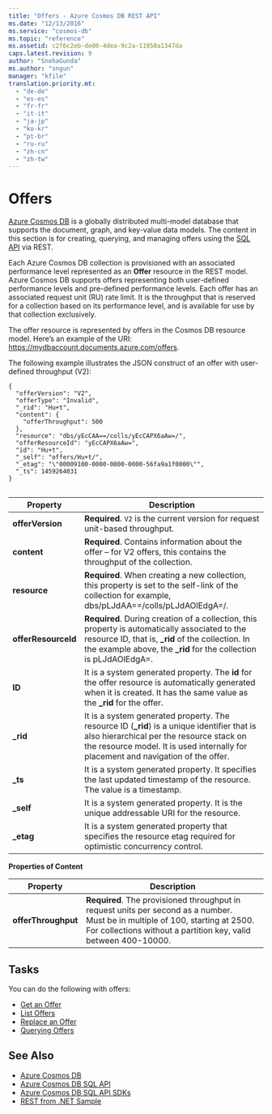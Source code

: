 ```yaml
---
title: "Offers - Azure Cosmos DB REST API"
ms.date: "12/13/2016"
ms.service: "cosmos-db"
ms.topic: "reference"
ms.assetid: c2f6c2eb-de00-4dea-9c2a-11950a1347da
caps.latest.revision: 9
author: "SnehaGunda"
ms.author: "sngun"
manager: "kfile"
translation.priority.mt: 
  - "de-de"
  - "es-es"
  - "fr-fr"
  - "it-it"
  - "ja-jp"
  - "ko-kr"
  - "pt-br"
  - "ru-ru"
  - "zh-cn"
  - "zh-tw"
---
```

# Offers
[Azure Cosmos DB](/azure/cosmos-db/introduction) is a globally distributed multi-model database that supports the document, graph, and key-value data models. The content in this section is for creating, querying, and managing offers using the [SQL API](/azure/cosmos-db/sql-api-introduction) via REST.  

Each Azure Cosmos DB collection is provisioned with an associated performance level represented as an **Offer** resource in the REST model. Azure Cosmos DB supports offers representing both user-defined performance levels and pre-defined performance levels. Each offer has an associated request unit (RU) rate limit. It is the throughput that is reserved for a collection based on its performance level, and is available for use by that collection exclusively.  
  
The offer resource is represented by offers in the Cosmos DB resource model. Here’s an example of the URI: https://mydbaccount.documents.azure.com/offers.  
  
The following example illustrates the JSON construct of an offer with user-defined throughput (V2):  
  
```  
{  
  "offerVersion": "V2",  
  "offerType": "Invalid",  
  "_rid": "Hu+t",  
  "content": {  
    "offerThroughput": 500  
  },  
  "resource": "dbs/yEcCAA==/colls/yEcCAPX6aAw=/",  
  "offerResourceId": "yEcCAPX6aAw=",  
  "id": "Hu+t",  
  "_self": "offers/Hu+t/",  
  "_etag": "\"00009100-0000-0000-0000-56fa9a1f0000\"",  
  "_ts": 1459264031  
}  
  
```  
  
|Property|Description|  
|--------------|-----------------|  
|**offerVersion**|**Required**. `V2` is the current version for request unit-based throughput.|  
|**content**|**Required**. Contains information about the offer – for V2 offers, this contains the throughput of the collection.|  
|**resource**|**Required**. When creating a new collection, this property is set to the self-link of the collection for example, dbs/pLJdAA==/colls/pLJdAOlEdgA=/.|  
|**offerResourceId**|**Required**. During creation of a collection, this property is automatically associated to the resource ID, that is, **_rid** of the collection. In the example above, the **_rid** for the collection is  pLJdAOlEdgA=.|  
|**ID**|It is a system generated property. The **id** for the offer resource is automatically generated when it is created. It has the same value as the **_rid** for the offer.|  
|**_rid**|It is a system generated property. The resource ID (**_rid**) is a unique identifier that is also hierarchical per the resource stack on the resource model. It is used internally for placement and navigation of the offer.|  
|**_ts**|It is a system generated property. It specifies the last updated timestamp of the resource. The value is a timestamp.|  
|**_self**|It is a system generated property. It is the unique addressable URI for the resource.|  
|**_etag**|It is a system generated property that specifies the resource etag required for optimistic concurrency control.|  
  
 **Properties of Content**  
  
|Property|Description|  
|--------------|-----------------|  
|**offerThroughput**|**Required**. The provisioned throughput in request units per second as a number. <br/> Must be in multiple of 100, starting at 2500.<br />For collections without a partition key, valid between 400-10000. <br/>|  
  
## Tasks  
 You can do the following with offers:  
  
-   [Get an Offer](get-an-offer.md)  
-   [List Offers](list-offers.md)  
-   [Replace an Offer](replace-an-offer.md)  
-   [Querying Offers](querying-offers.md)  
  
## See Also  
* [Azure Cosmos DB](https://docs.microsoft.com/azure/cosmos-db/introduction) 
* [Azure Cosmos DB SQL API](https://docs.microsoft.com/azure/cosmos-db/sql-api-introduction)   
* [Azure Cosmos DB SQL API SDKs](/azure/cosmos-db/sql-api-sdk-dotnet)    
* [REST from .NET Sample](https://github.com/Azure/azure-documentdb-dotnet/tree/master/samples/rest-from-.net)  
  
  

